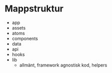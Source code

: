 # Mappstruktur

- app
- assets
- atoms
- components
- data
- api
- hooks
- lib
    - allmänt, framework agnostisk kod, helpers